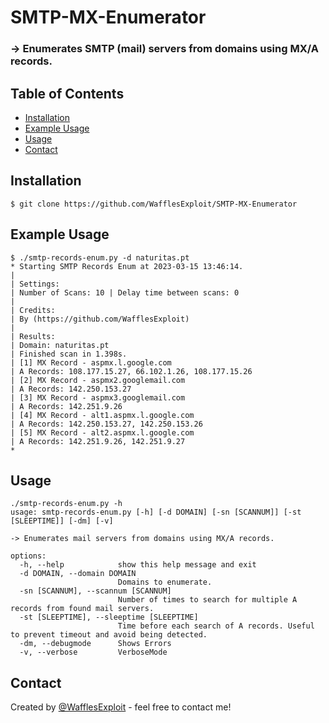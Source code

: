 # SMTP-MX-Enumerator
 ### -> Enumerates SMTP (mail) servers from domains using MX/A records.
## Table of Contents
* [Installation](#installation)
* [Example Usage](#Example-Usage)
* [Usage](#Usage)
* [Contact](#contact)

## Installation
 ```
 $ git clone https://github.com/WafflesExploit/SMTP-MX-Enumerator
 ```

## Example Usage
```
$ ./smtp-records-enum.py -d naturitas.pt
* Starting SMTP Records Enum at 2023-03-15 13:46:14.
| 
| Settings:
| Number of Scans: 10 | Delay time between scans: 0
|
| Credits:
| By (https://github.com/WafflesExploit)
| 
| Results:
| Domain: naturitas.pt 
| Finished scan in 1.398s.
| [1] MX Record - aspmx.l.google.com
| A Records: 108.177.15.27, 66.102.1.26, 108.177.15.26
| [2] MX Record - aspmx2.googlemail.com
| A Records: 142.250.153.27
| [3] MX Record - aspmx3.googlemail.com
| A Records: 142.251.9.26
| [4] MX Record - alt1.aspmx.l.google.com
| A Records: 142.250.153.27, 142.250.153.26
| [5] MX Record - alt2.aspmx.l.google.com
| A Records: 142.251.9.26, 142.251.9.27
*
```

## Usage
```
./smtp-records-enum.py -h                    
usage: smtp-records-enum.py [-h] [-d DOMAIN] [-sn [SCANNUM]] [-st [SLEEPTIME]] [-dm] [-v]

-> Enumerates mail servers from domains using MX/A records.

options:
  -h, --help            show this help message and exit
  -d DOMAIN, --domain DOMAIN
                        Domains to enumerate.
  -sn [SCANNUM], --scannum [SCANNUM]
                        Number of times to search for multiple A records from found mail servers.
  -st [SLEEPTIME], --sleeptime [SLEEPTIME]
                        Time before each search of A records. Useful to prevent timeout and avoid being detected.
  -dm, --debugmode      Shows Errors
  -v, --verbose         VerboseMode
```

## Contact
Created by [@WafflesExploit](https://github.com/WafflesExploit) - feel free to contact me!
